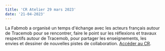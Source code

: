 ```yaml
---
title: 'CR Atelier 29 mars 2023'
date: '21-04-2023'
---
```


La Fabmob a organisé un temps d'échange avec les acteurs français autour de Tracemob pour se rencontrer, faire le point sur les réflexions et travaux respectifs autour de Tracemob, pour partager les enseignements, les envies et dessiner de nouvelles pistes de collaboration. 
[Accéder au CR](https://pad.fabmob.io/hX7MfMt5Ra2xdDkLwGa7rg?view).